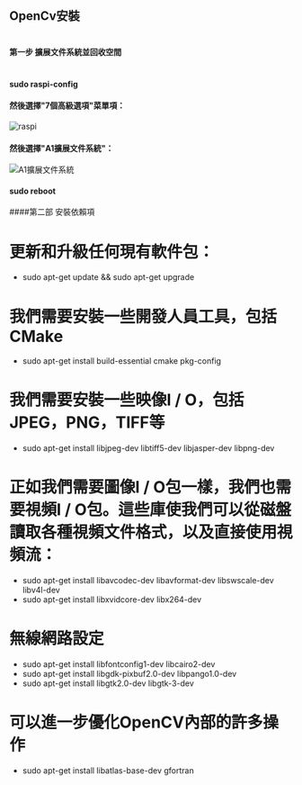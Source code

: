 ## OpenCv安裝
# 
#### 第一步 擴展文件系統並回收空間
#
#### sudo raspi-config
#### 然後選擇"7個高級選項"菜單項：
![raspi](https://www.pyimagesearch.com/wp-content/uploads/2019/09/install_opencv4_buster_raspi_config.jpg)
#### 然後選擇"A1擴展文件系統"：
![A1擴展文件系統](https://www.pyimagesearch.com/wp-content/uploads/2019/09/install_opencv4_buster_raspi_config_expand_fs.jpg)
#### sudo reboot
####第二部 安裝依賴項
#
# 更新和升級任何現有軟件包：
* sudo apt-get update && sudo apt-get upgrade
# 我們需要安裝一些開發人員工具，包括CMake
* sudo apt-get install build-essential cmake pkg-config
# 我們需要安裝一些映像I / O，包括JPEG，PNG，TIFF等
* sudo apt-get install libjpeg-dev libtiff5-dev libjasper-dev libpng-dev
# 正如我們需要圖像I / O包一樣，我們也需要視頻I / O包。這些庫使我們可以從磁盤讀取各種視頻文件格式，以及直接使用視頻流：
* sudo apt-get install libavcodec-dev libavformat-dev libswscale-dev libv4l-dev
* sudo apt-get install libxvidcore-dev libx264-dev
# 無線網路設定
* sudo apt-get install libfontconfig1-dev libcairo2-dev
* sudo apt-get install libgdk-pixbuf2.0-dev libpango1.0-dev
* sudo apt-get install libgtk2.0-dev libgtk-3-dev
# 可以進一步優化OpenCV內部的許多操作
* sudo apt-get install libatlas-base-dev gfortran
